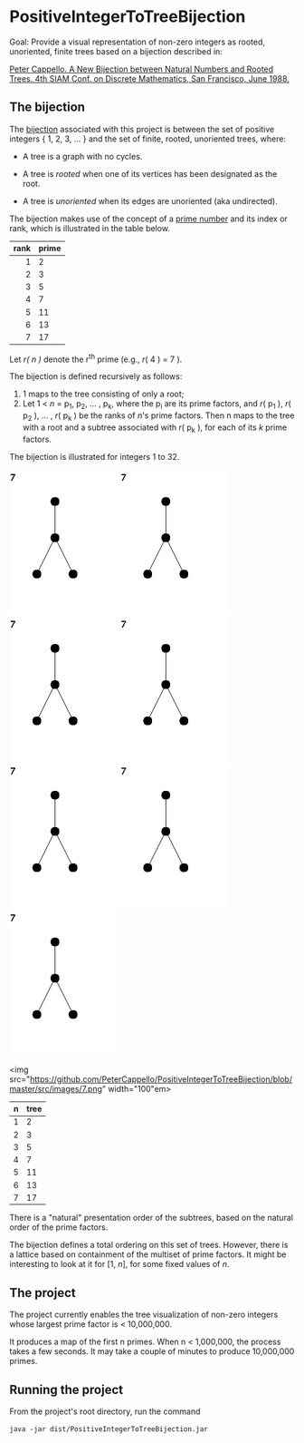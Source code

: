# PositiveIntegerToTreeBijection

Goal: Provide a visual representation of non-zero integers as rooted, unoriented, finite trees 
based on a bijection described in:

[Peter Cappello. A New Bijection between Natural Numbers and Rooted Trees. 4th SIAM Conf. on Discrete Mathematics, San Francisco, June 1988.](https://www.cs.ucsb.edu/~cappello/papers/1988SiamDM.html)

## The bijection

The [bijection](https://en.wikipedia.org/wiki/Bijection) associated with this project is between the set of positive integers
{ 1, 2, 3, ... } 
and the set of finite, rooted, unoriented trees, where:

* A tree is a graph with no cycles. 

* A tree is _rooted_ when one of its vertices has been designated as the root.

* A tree is _unoriented_ when its edges are unoriented (aka undirected).

The bijection makes use of the concept of a [prime number](https://en.wikipedia.org/wiki/Prime_number)
and its index or rank, which is illustrated in the table below.

rank   | prime           
 ---: | :---
1 | 2  
2 | 3
3 | 5
4 | 7
5 | 11 
6 | 13
7 | 17

Let _r( n )_ denote the r<sup>th</sup> prime (e.g., _r_( 4 ) = 7 ).

The bijection is defined recursively as follows:

1. 1 maps to the tree consisting of only a root;
2. Let 1 <  _n_ = p<sub>1</sub>, p<sub>2</sub>, ... , p<sub>k</sub>, where the p<sub>i</sub> are its prime factors, and
_r_( p<sub>1</sub> ), _r_( p<sub>2</sub> ), ... , _r_( p<sub>k</sub> ) be the ranks of _n_'s prime factors.
Then n maps to the tree with a root and a subtree associated with _r_( p<sub>k</sub> ), for each of its _k_ prime factors.

The bijection is illustrated for integers 1 to 32.

![7](https://github.com/PeterCappello/PositiveIntegerToTreeBijection/blob/master/src/images/7.png "Tree corresponding to 1")
![7](https://github.com/PeterCappello/PositiveIntegerToTreeBijection/blob/master/src/images/7.png)
![7](https://github.com/PeterCappello/PositiveIntegerToTreeBijection/blob/master/src/images/7.png)
![7](https://github.com/PeterCappello/PositiveIntegerToTreeBijection/blob/master/src/images/7.png)
![7](https://github.com/PeterCappello/PositiveIntegerToTreeBijection/blob/master/src/images/7.png)
![7](https://github.com/PeterCappello/PositiveIntegerToTreeBijection/blob/master/src/images/7.png)
![7](https://github.com/PeterCappello/PositiveIntegerToTreeBijection/blob/master/src/images/7.png "Tree corresponding to 1")


<img src="https://github.com/PeterCappello/PositiveIntegerToTreeBijection/blob/master/src/images/7.png" width="100"em>

n   | tree           
 ---: | :---
1 | 2
2 | 3
3 | 5
4 | 7
5 | 11 
6 | 13
7 | 17


There is a "natural" presentation order of the subtrees, based on the natural order of the prime factors.

The bijection defines a total ordering on this set of trees.
However, there is a lattice based on containment of the multiset of prime factors.
It might be interesting to look at it for [1, _n_], for some fixed values of _n_.

## The project
The project currently enables the tree visualization of non-zero integers 
whose largest prime factor is < 10,000,000.

It produces a map of the first n primes.
When n < 1,000,000, the process takes a few seconds. 
It may take a couple of minutes to produce 10,000,000 primes.

## Running the project

From the project's root directory, run the command 
<pre><code>java -jar dist/PositiveIntegerToTreeBijection.jar</code></pre> 
